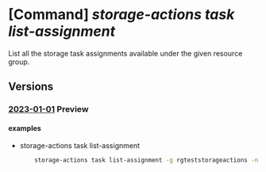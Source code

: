 # [Command] _storage-actions task list-assignment_

List all the storage task assignments available under the given resource group.

## Versions

### [2023-01-01](/Resources/mgmt-plane/L3N1YnNjcmlwdGlvbnMve30vcmVzb3VyY2Vncm91cHMve30vcHJvdmlkZXJzL21pY3Jvc29mdC5zdG9yYWdlYWN0aW9ucy9zdG9yYWdldGFza3Mve30vc3RvcmFnZXRhc2thc3NpZ25tZW50cw==/2023-01-01.xml) **Preview**

<!-- mgmt-plane /subscriptions/{}/resourcegroups/{}/providers/microsoft.storageactions/storagetasks/{}/storagetaskassignments 2023-01-01 -->

#### examples

- storage-actions task list-assignment
    ```bash
        storage-actions task list-assignment -g rgteststorageactions -n testtask1
    ```
